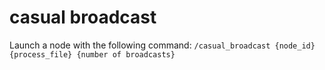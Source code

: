 # casual broadcast

Launch a node with the following command: `/casual_broadcast {node_id} {process_file} {number of broadcasts}`